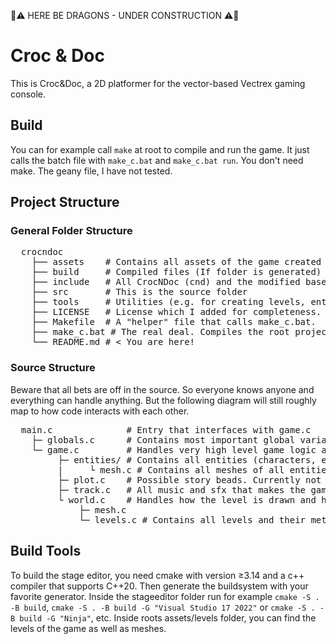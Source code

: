 🔧⚠️ HERE BE DRAGONS - UNDER CONSTRUCTION ⚠️🔧
# Croc & Doc
This is Croc&Doc, a 2D platformer for the vector-based Vectrex gaming console.


## Build
You can for example call `make` at root to compile and run the game. It just calls the batch file 
with `make_c.bat` and `make_c.bat run`. You don't need make. The geany file, I have not tested.

## Project Structure
### General Folder Structure
<pre>
  crocndoc
    ├── assets    # Contains all assets of the game created with the Level Editor, meaning all json files of entities line meshes in the game, as well as each level, overlay and manual.
    ├── build     # Compiled files (If folder is generated)
    ├── include   # All CrocNDoc (cnd) and the modified base library header files
    ├── src       # This is the source folder
    ├── tools     # Utilities (e.g. for creating levels, entities, tiles)
    ├── LICENSE   # License which I added for completeness. Doesn't really matter (WTFPL). 
    ├── Makefile  # A "helper" file that calls make_c.bat.
    ├── make_c.bat # The real deal. Compiles the root project and may be used to run it.
    └── README.md # < You are here!
</pre>

### Source Structure
Beware that all bets are off in the source. So everyone knows anyone and everything can handle anything.
But the following diagram will still roughly map to how code interacts with each other.
<pre>
  main.c              # Entry that interfaces with game.c
    ├─ globals.c      # Contains most important global variables
    └─ game.c         # Handles very high level game logic and connects everything.
         ├─ entities/ # Contains all entities (characters, enemies, props) and their update and draw logic
         |     └ mesh.c # Contains all meshes of all entities and more complex tiles.
         ├─ plot.c    # Possible story beads. Currently not working. Not clear yet if it makes it in the final product.
         ├─ track.c   # All music and sfx that makes the game not feel as empty.
         └ world.c    # Handles how the level is drawn and how entities interact with the world, as well as general book keeping of them.
             ├─ mesh.c 
             └─ levels.c # Contains all levels and their metadata (starting tile, entities, ...)
</pre>

## Build Tools
To build the stage editor, you need cmake with version ≥3.14 and a c++ compiler that supports C++20. Then 
generate the buildsystem with your favorite generator. Inside the stageeditor folder run for example
`cmake -S . -B build`,  `cmake -S . -B build -G "Visual Studio 17 2022"` or `cmake -S . -B build -G "Ninja"`, etc.
Inside roots assets/levels folder, you can find the levels of the game as well as meshes.

